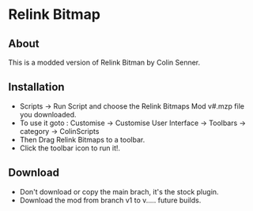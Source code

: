# Relink Bitmap

## About

This is a modded version of Relink Bitman by Colin Senner.

## Installation

 - Scripts -> Run Script and choose the Relink Bitmaps Mod v#.mzp file you downloaded.
 - To use it goto : Customise -> Customise User Interface -> Toolbars  -> category -> ColinScripts
 - Then Drag Relink Bitmaps to a toolbar.
 - Click the toolbar icon to run it!.

 ## Download

  - Don't download or copy the main brach, it's the stock plugin.
  - Download the mod from branch v1 to v..... future builds.